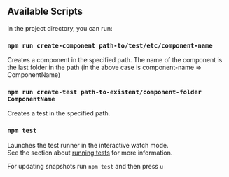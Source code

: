 ## Available Scripts

In the project directory, you can run:

### `npm run create-component path-to/test/etc/component-name`

Creates a component in the specified path. The name of the component is the last folder in the path (in the above case is component-name => ComponentName)

### `npm run create-test path-to-existent/component-folder ComponentName`

Creates a test in the specified path.

### `npm test`

Launches the test runner in the interactive watch mode.<br />
See the section about [running tests](https://facebook.github.io/create-react-app/docs/running-tests) for more information.

For updating snapshots run `npm test` and then press `u`

